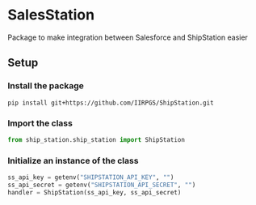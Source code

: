 # SalesStation
Package to make integration between Salesforce and ShipStation easier

## Setup
### Install the package
```shell
pip install git+https://github.com/IIRPGS/ShipStation.git
```
### Import the class
```python
from ship_station.ship_station import ShipStation
```
### Initialize an instance of the class
```python
ss_api_key = getenv("SHIPSTATION_API_KEY", "")
ss_api_secret = getenv("SHIPSTATION_API_SECRET", "")
handler = ShipStation(ss_api_key, ss_api_secret)
```

